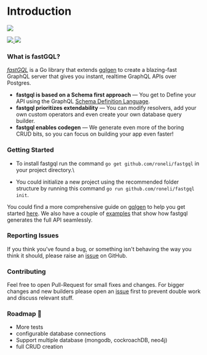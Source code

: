 # Introduction

![](logo\_dark.svg)

[![](https://img.shields.io/npm/l/next.svg?style=for-the-badge\&labelColor=000000) ](https://github.com/roneli/fastgql/license.md)[![](https://img.shields.io/website?down\_color=red\&down\_message=down\&label=docs\&style=for-the-badge\&up\_color=green\&up\_message=available\&url=https%3A%2F%2Ffastgql.com%2Fgetting-started%2F\&labelColor=000000)](https://fastgql.io)

### What is fastGQL?

[_fastGQL_](https://github.com/roneli/fastgql) is a Go library that extends [gqlgen](https://github.com/99designs/gqlgen) to create a blazing-fast GraphQL server that gives you instant, realtime GraphQL APIs over Postgres.

* **fastgql is based on a Schema first approach** — You get to Define your API using the GraphQL [Schema Definition Language](http://graphql.org/learn/schema/).
* **fastgql prioritizes extendability** — You can modify resolvers, add your own custom operators and even create your own database query builder.
* **fastgql enables codegen** — We generate even more of the boring CRUD bits, so you can focus on building your app even faster!

### Getting Started

* To install fastgql run the command `go get github.com/roneli/fastgql` in your project directory.\

* You could initialize a new project using the recommended folder structure by running this command `go run github.com/roneli/fastgql init`.

You could find a more comprehensive guide on [gqlgen](https://github.com/99designs/gqlgen) to help you get started [here](https://gqlgen.com/getting-started/). We also have a couple of [examples](https://github.com/roneli/fastgql/tree/master/example) that show how fastgql generates the full API seamlessly.

### Reporting Issues

If you think you've found a bug, or something isn't behaving the way you think it should, please raise an [issue](https://github.com/roneli/fastgql/issues) on GitHub.

### Contributing

Feel free to open Pull-Request for small fixes and changes. For bigger changes and new builders please open an [issue](https://github.com/roneli/fastgql/issues) first to prevent double work and discuss relevant stuff.

### Roadmap 🚧

* More tests
* configurable database connections
* Support multiple database (mongodb, cockroachDB, neo4j)
* full CRUD creation
